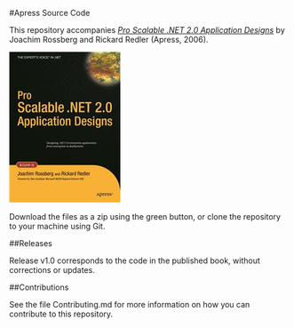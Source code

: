 #Apress Source Code

This repository accompanies [*Pro Scalable .NET 2.0 Application Designs*](http://www.apress.com/9781590595411) by Joachim Rossberg and Rickard Redler (Apress, 2006).

![Cover image](9781590595411.jpg)

Download the files as a zip using the green button, or clone the repository to your machine using Git.

##Releases

Release v1.0 corresponds to the code in the published book, without corrections or updates.

##Contributions

See the file Contributing.md for more information on how you can contribute to this repository.
